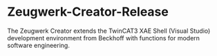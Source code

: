 # Zeugwerk-Creator-Release
The Zeugwerk Creator extends the TwinCAT3 XAE Shell (Visual Studio) development environment from Beckhoff with functions for modern software engineering.
